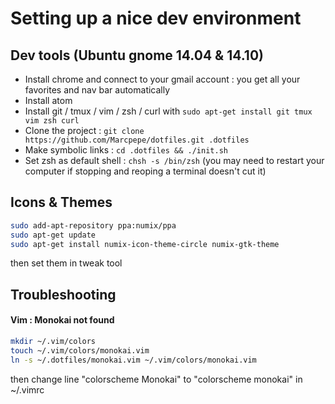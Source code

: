 # Setting up a nice dev environment

## Dev tools (Ubuntu gnome 14.04 & 14.10)
- Install chrome and connect to your gmail account : you get all your favorites and nav bar automatically
- Install atom
- Install git / tmux / vim / zsh / curl with `sudo apt-get install git tmux vim zsh curl`
- Clone the project : `git clone https://github.com/Marcpepe/dotfiles.git .dotfiles`
- Make symbolic links : `cd .dotfiles && ./init.sh`
- Set zsh as default shell : `chsh -s /bin/zsh` (you may need to restart your computer if stopping and reoping a terminal doesn't cut it)

## Icons & Themes
```bash
sudo add-apt-repository ppa:numix/ppa
sudo apt-get update
sudo apt-get install numix-icon-theme-circle numix-gtk-theme
```
then set them in tweak tool


## Troubleshooting

#### Vim : Monokai not found
```bash
mkdir ~/.vim/colors
touch ~/.vim/colors/monokai.vim
ln -s ~/.dotfiles/monokai.vim ~/.vim/colors/monokai.vim
```
then change line "colorscheme Monokai" to "colorscheme monokai" in ~/.vimrc
